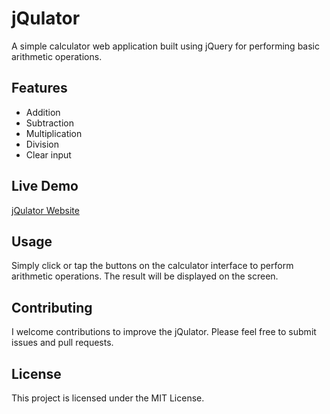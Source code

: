 # jQulator

A simple calculator web application built using jQuery for performing basic arithmetic operations.

## Features

- Addition
- Subtraction
- Multiplication
- Division
- Clear input

## Live Demo

[jQulator Website](https://marymkohn.github.io/jQuery-calculator/)

## Usage

Simply click or tap the buttons on the calculator interface to perform arithmetic operations. The result will be displayed on the screen.

## Contributing

I welcome contributions to improve the jQulator. Please feel free to submit issues and pull requests.

## License

This project is licensed under the MIT License.

